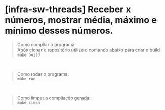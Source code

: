 # [infra-sw-threads] Receber x números, mostrar média, máximo e mínimo desses números.

> Como compilar o programa:<br>
Após clonar o repositório utilize o comando abaixo para criar o build<br>
`make build`

<br>

> Como rodar o programa: <br>
`make run`

<br>

> Como limpar a compilação gerada: <br>
`make clean`

<br>